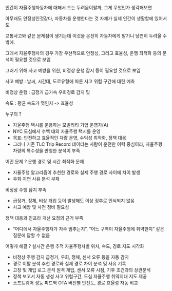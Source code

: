 인간이 자율주행자동차에 대해서 드는 두려움이랄까, 그게 무엇인가 생각해보면

아무래도 안정성인것같다, 자동차를 운행한다는 것 자체가 실제 인간이 생활함에 있어서도

교통사고와 같은 문제점이 생기는데 이것을 온전히 자동차에게 맡기니 당연히 두려울 수 밖에.

그래서 자율주행차의 경우 가장 우선적으로 안정성, 그리고 효율성, 운행 최적화 등의 분석이 필요할 것으로 보임

그러기 위해 사고 예방을 위한, 비정상 운행 감지 등이 필요할 것으로 보임

사고 예방 : 날씨, 시간대, 도로유형에 따른 사고 위험 구간에 대한 예측

비정상 운행 : 급정거 급가속 우회경로 감지 및 

속도 : 평균 속도가 몇인지 -> 효율성

누구의 ? 
- 자율주행 택시를 운용하는 모빌리티 기업 운영자(A)
- NYC 도심에서 수백 대의 자율주행 택시를 운영
- 목표: 안전하고 효율적인 차량 운영, 수익성 최적화, 정책 대응
- 그러나 기존 TLC Trip Record 데이터는 사람이 운전한 이력 중심이라, 자율주행 차량의 특수성을 반영한 분석이 부족

어떤 문제 ?
운행 경로 및 시간 최적화 문제
- 자율주행 알고리즘이 추천한 경로와 실제 주행 경로 사이에 차이 발생
- 우회·지연 사유 분석 부재

비정상 주행 탐지 부족
- 급정거, 정체, 비상 개입 등이 발생해도 이상 징후로 인식되지 않음
- 사고 예방 및 사전 정비 필요성

정책 대응과 인프라 개선 요청의 근거 부족
- “어디에서 자율주행차가 자주 멈추는지”, “어느 구역이 자율주행에 취약한지” 같은 질문에 답할 수 없음

어떻게 해결 ? 실시간 운행 추적	자율주행차별 위치, 속도, 경로 지도 시각화
- 비정상 주행 감지	급정거, 우회, 정체, 센서 오류 등을 자동 감지
- 경로 이탈 분석	추천 경로와 실제 경로 차이 분석 및 사유 기록
- 고장 및 개입 로그 분석	원격 개입, 센서 오류 시점, 기후 조건과의 상관분석
- 정책 보고서 자동 생성	사고 위험구간, 도심 자율주행 취약지대 지도 제공
- 소프트웨어 성능 피드백	OTA 버전별 안전도, 경로 효율성 자동 비교
